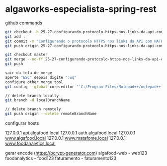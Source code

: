 # algaworks-especialista-spring-rest

github commands

```bash
git checkout -b 25-27-configurando-protocolo-https-nos-links-da-api-com-hateoas
git add .
git commit -m "Configurando o protocolo HTTPS nos links da API com HATEOAS"
git push origin 25-27-configurando-protocolo-https-nos-links-da-api-com-hateoas

git checkout master
git merge --no-ff 25-27-configurando-protocolo-https-nos-links-da-api-com-hateoas
git push

sair da tela de merge
aperte "ESC" depois digite ":wq"
configure other merge tool
git config --global core.editor "'C:/Program Files/Notepad++/notepad++.exe' -multiInst -notabbar -nosession -noPlugin"

// delete branch locally
git branch -d localBranchName

// delete branch remotely
git push origin --delete remoteBranchName
```

configurar hosts

127.0.0.1       api.algafood.local
127.0.0.1       auth.algafood.local
127.0.0.1       www.algafood.local
127.0.0.1       www.matafome.local
127.0.0.1       www.foodanalytics.local

gerar encode (https://bcrypt-generator.com)
algafood-web - web123
foodanalytics - food123
faturamento - faturamento123